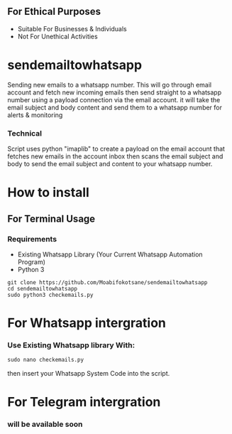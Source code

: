 ## For Ethical Purposes 
- Suitable For Businesses & Individuals
- Not For Unethical Activities
  
# sendemailtowhatsapp
Sending new emails to a whatsapp number. This will go through email account and fetch new incoming emails then send straight to a whatsapp number using a payload connection via the email account. it will take the email subject and body content and send them to a whatsapp number for alerts &amp; monitoring

### Technical
Script uses python "imaplib" to create a payload on the email account that fetches new emails in the account inbox then scans the email subject and body to send the email subject and content to your whatsapp number.

# How to install 
## For Terminal Usage
### Requirements
- Existing Whatsapp Library (Your Current Whatsapp Automation Program)
- Python 3 

```linux
git clone https://github.com/Moabifokotsane/sendemailtowhatsapp
cd sendemailtowhatsapp
sudo python3 checkemails.py 
```

# For Whatsapp intergration 
### Use Existing Whatsapp library With:

```Python
sudo nano checkemails.py
```

then insert your Whatsapp System Code into the script.

# For Telegram intergration 
### will be available soon
